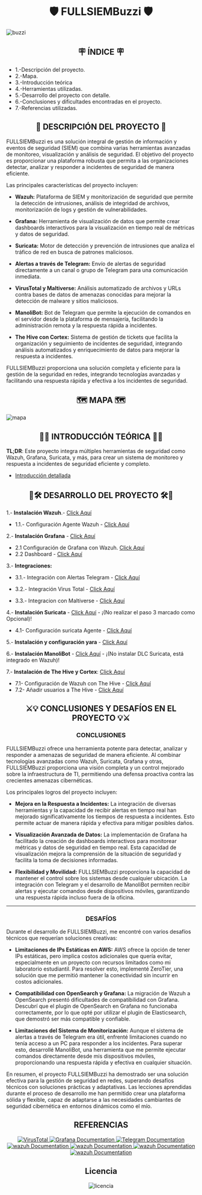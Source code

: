 
<h1 align="center">🛡️   FULLSIEMBuzzi  🛡️ </h1>




![buzzi](/img/buzzi.png)

<h2 align="center"> 🪧 ÍNDICE 🪧</h2>

- 1.-Descripción del proyecto.
- 2.-Mapa.
- 3.-Introducción teórica
- 4.-Herramientas utilizadas.
- 5.-Desarrollo del proyecto con detalle.
- 6.-Conclusiones y dificultades encontradas en el proyecto.
- 7.-Referencias utilizadas.

<h2 align="center"> 📝 DESCRIPCIÓN DEL PROYECTO 📝 </h2>

FULLSIEMBuzzi es una solución integral de gestión de información y eventos de seguridad (SIEM) que combina varias herramientas avanzadas de monitoreo, visualización y análisis de seguridad. El objetivo del proyecto es proporcionar una plataforma robusta que permita a las organizaciones detectar, analizar y responder a incidentes de seguridad de manera eficiente.

Las principales características del proyecto incluyen:

- **Wazuh:** Plataforma de SIEM y monitorización de seguridad que permite la detección de intrusiones, análisis de integridad de archivos, monitorización de logs y gestión de vulnerabilidades.

- **Grafana:** Herramienta de visualización de datos que permite crear dashboards interactivos para la visualización en tiempo real de métricas y datos de seguridad.

- **Suricata:** Motor de detección y prevención de intrusiones que analiza el tráfico de red en busca de patrones maliciosos.

- **Alertas a través de Telegram:** Envío de alertas de seguridad directamente a un canal o grupo de Telegram para una comunicación inmediata.

- **VirusTotal y Maltiverse:** Análisis automatizado de archivos y URLs contra bases de datos de amenazas conocidas para mejorar la detección de malware y sitios maliciosos.

- **ManoliBot:** Bot de Telegram que permite la ejecución de comandos en el servidor desde la plataforma de mensajería, facilitando la administración remota y la respuesta rápida a incidentes.
  
- **The Hive con Cortex:** Sistema de gestión de tickets que facilita la organización y seguimiento de incidentes de seguridad, integrando análisis automatizados y enriquecimiento de datos para mejorar la respuesta a incidentes.



FULLSIEMBuzzi proporciona una solución completa y eficiente para la gestión de la seguridad en redes, integrando tecnologías avanzadas y facilitando una respuesta rápida y efectiva a los incidentes de seguridad.



<h2 align="center"> 🗺️ MAPA 🗺️ </h2>


![mapa](/img/mapa1.png)



<h2 align="center"> 📓📌 INTRODUCCIÓN TEÓRICA 📌📓 </h2> 

**TL;DR**: Este proyecto integra múltiples herramientas de seguridad como Wazuh, Grafana, Suricata, y más, para crear un sistema de monitoreo y respuesta a incidentes de seguridad eficiente y completo. 

 - [Introducción detallada](/Guia/introduccionTeorica.md)



<h2 align="center"> 🔌🛠️ DESARROLLO DEL PROYECTO 🛠️🔌 </h2>

   1.- **Instalación Wazuh**.- [Click Aquí](https://documentation.wazuh.com/current/installation-guide/index.html)

   - 1.1.- Configuración Agente Wazuh - [Click Aquí](https://documentation.wazuh.com/current/installation-guide/wazuh-agent/index.html)
 

   2.- **Instalación Grafana** - [Click Aquí](https://github.com/Scosrom/monitorizacion/blob/master/graf.md)
   - 2.1 Configuración de Grafana con Wazuh. [Click Aquí](Guia/conf-graf-wazuh.md)
   - 2.2 Dashboard - [Click Aquí](Guia/Dashboard.json)
     
   3.- **Integraciones:**

   - 3.1.- Integración con Alertas Telegram - [Click Aquí](Guia/conf-telegram.md)

   - 3.2.- Integración Virus Total - [Click Aquí](https://documentation.wazuh.com/current/user-manual/capabilities/malware-detection/virus-total-integration.html)
   - 3.3.- Integracion con Maltiverse - [Click Aquí](https://documentation.wazuh.com/current/user-manual/manager/manual-integration.html#maltiverse)
   
   4.- **Instalación Suricata** - [Click Aquí](https://github.com/Scosrom/Suricata-Telegram/blob/main/README.md)  - ¡(No realizar el paso 3 marcado como Opcional)!
   - 4.1- Configuración suricata Agente - [Click Aquí](https://documentation.wazuh.com/current/proof-of-concept-guide/integrate-network-ids-suricata.html)
   
   5.- **Instalación y configuración yara** - [Click Aquí](https://documentation.wazuh.com/current/proof-of-concept-guide/detect-malware-yara-integration.html)
   
   6.- **Instalación ManoliBot** - [Click Aquí](https://github.com/Scosrom/ManoliBot-Telegram)  - ¡(No instalar DLC Suricata, está integrado en Wazuh)!

   7.- **Instalación de The Hive y Cortex**: [Click Aquí](https://docs.thehive-project.org/thehive/legacy/thehive3/installation/install-guide/#docker) 
   
   - 7.1- Configuración de Wazuh con The Hive - [Click Aquí](https://wazuh.com/blog/using-wazuh-and-thehive-for-threat-protection-and-incident-response/)
   - 7.2- Añadir usuarios a The Hive - [Click Aquí](https://hub.hive.app/hc/es/articles/15624489753885-A%C3%B1ade-nuevos-usuarios)

<h2 align="center"> ⚔️💡 CONCLUSIONES Y DESAFÍOS EN EL PROYECTO 💡⚔️ </h2>


<h3 align="center">  CONCLUSIONES </h3>

FULLSIEMBuzzi ofrece una herramienta potente para detectar, analizar y responder a amenazas de seguridad de manera eficiente. Al combinar tecnologías avanzadas como Wazuh, Suricata, Grafana y otras, FULLSIEMBuzzi proporciona una visión completa y un control mejorado sobre la infraestructura de TI, permitiendo una defensa proactiva contra las crecientes amenazas cibernéticas.

Los principales logros del proyecto incluyen:

- **Mejora en la Respuesta a Incidentes:** La integración de diversas herramientas y la capacidad de recibir alertas en tiempo real han mejorado significativamente los tiempos de respuesta a incidentes. Esto permite actuar de manera rápida y efectiva para mitigar posibles daños.

- **Visualización Avanzada de Datos:** La implementación de Grafana ha facilitado la creación de dashboards interactivos para monitorear métricas y datos de seguridad en tiempo real. Esta capacidad de visualización mejora la comprensión de la situación de seguridad y facilita la toma de decisiones informadas.

- **Flexibilidad y Movilidad:** FULLSIEMBuzzi proporciona la capacidad de mantener el control sobre los sistemas desde cualquier ubicación. La integración con Telegram y el desarrollo de ManoliBot permiten recibir alertas y ejecutar comandos desde dispositivos móviles, garantizando una respuesta rápida incluso fuera de la oficina.

---
<h3 align="center">  DESAFÍOS  </h3> 

Durante el desarrollo de FULLSIEMBuzzi, me encontré con varios desafíos técnicos que requerían soluciones creativas:

- **Limitaciones de IPs Estáticas en AWS:** AWS ofrece la opción de tener IPs estáticas, pero implica costos adicionales que quería evitar, especialmente en un proyecto con recursos limitados como mi laboratorio estudiantil. Para resolver esto, implementé ZeroTier, una solución que me permitió mantener la conectividad sin incurrir en costos adicionales.

- **Compatibilidad con OpenSearch y Grafana:** La migración de Wazuh a OpenSearch presentó dificultades de compatibilidad con Grafana. Descubrí que el plugin de OpenSearch en Grafana no funcionaba correctamente, por lo que opté por utilizar el plugin de Elasticsearch, que demostró ser más compatible y confiable.

- **Limitaciones del Sistema de Monitorización:** Aunque el sistema de alertas a través de Telegram era útil, enfrenté limitaciones cuando no tenía acceso a un PC para responder a los incidentes. Para superar esto, desarrollé ManoliBot, una herramienta que me permite ejecutar comandos directamente desde mis dispositivos móviles, proporcionando una respuesta rápida y efectiva en cualquier situación.

En resumen, el proyecto FULLSIEMBuzzi ha demostrado ser una solución efectiva para la gestión de seguridad en redes, superando desafíos técnicos con soluciones prácticas y adaptativas. Las lecciones aprendidas durante el proceso de desarrollo me han permitido crear una plataforma sólida y flexible, capaz de adaptarse a las necesidades cambiantes de seguridad cibernética en entornos dinámicos como el mío.


<h2 align="center">  REFERENCIAS   </h2> 


<p align="center">
  <a href="https://core.telegram.org/bots/api">
    <img src="/img/telegram_icon-icons.com_72055.png" alt="VirusTotal">
  </a>
 
  <a href="https://grafana.com/docs/grafana/latest/">
    <img src="/img/grafana_logo_icon_171048.png" alt="Grafana Documentation">
  </a>
  
  <a href="https://virustotal.zendesk.com/auth/v2/login/signin?return_to=https%3A%2F%2Fsupport.virustotal.com%2Fhc%2Fen-us%2Fcategories%2F360000162878-Documentation&theme=hc&locale=en-us&brand_id=209401&auth_origin=209401%2Ctrue%2Ctrue">
    <img src="/img/virustotal_logo_icon_171247.png" alt="Telegram Documentation">
  </a>

   <a href="https://documentation.wazuh.com/current/index.html">
    <img src="https://github.com/wazuh/wazuh-packages/blob/4.3/stack/dashboard/base/files/etc/custom_welcome/Assets/Favicons/mstile-70x70.png" alt="wazuh Documentation">
  </a>

  <a href="https://www.elastic.co/guide/index.html?utm_campaign=Google-B-EMEA-S-Exact&utm_content=Brand-Core-Documentation&utm_source=google&utm_medium=cpc&device=c&utm_term=elasticsearch%20docs&gad_source=1&gclid=CjwKCAjw9cCyBhBzEiwAJTUWNZthGgrAVbLvRKVWOs4oIYwnYyXwGLtc-bwDsNVoWe7kURp7-wwrVBoCdV8QAvD_BwE">
  <img src="/img/icons8-elasticsearch-74.png" alt="wazuh Documentation">
  </a>

  <a href="https://docs.thehive-project.org/">
  <img src="/img/thehive_resized.png" alt="wazuh Documentation">
  </a>

  <a href="https://docs.thehive-project.org/cortex/">
  <img src="/img/cortex (1).svg" alt="wazuh Documentation">
  </a>
  
</p>


<h2 align="center"> Licencia  </h2>

<p align="center">
  <img src="/img/88x31.png" alt="licencia">
</p>




